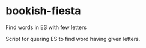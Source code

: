 # bookish-fiesta
Find words in ES with few letters

Script for quering ES to find word having given letters.
